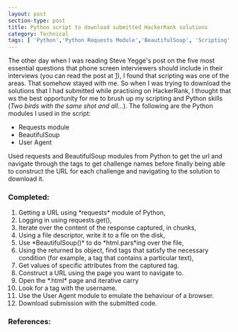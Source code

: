 ```yaml
---
layout: post
section-type: post
title: Python script to download submitted HackerRank solutions
category: Technical
tags: [ 'Python','Python Requests Module','BeautifulSoup', 'Scripting' ]
---
```


The other day when I was reading Steve Yegge's post on the five most essential questions that phone screen interviewers should include in their interviews (you can read the post at [1]), I found that scripting was one of the areas. That somehow stayed with me. So when I was trying to download the solutions that I had submitted while practising on HackerRank, I thought that ws the best opportunity for me to brush up my scripting and Python skills (*Two birds with the same shot and all...*). The following are the Python modules I used in the script: 

* Requests module </li>
* BeautifulSoup </li>
* User Agent </li>

Used requests and BeautifulSoup modules from Python to get the url and navigate through the tags to get challenge names before finally being able to construct the URL for each challenge and navigating to the solution to download it.

### Completed: 

<div style="text-align: left">
<ol>
<li> Getting a URL using *requests* module of Python,</li>
<li> Logging in using requests.get(),</li>
<li> Iterate over the content of the response captured, in chunks,</li>
<li> Using a file descriptor, write it to a file on the disk,</li>
<li> Use *BeautifulSoup()* to do *html.pars*ing over the file,</li>
<li> Using the returned bs object, find tags that satisfy the necessary condition (for example, a tag that contains a particular text),</li>
<li> Get values of specific attributes from the captured tag.</li>
<li> Construct a URL using the page you want to navigate to. </li>
<li> Open the *.html* page and iterative carry </li>
<li> Look for a tag with the username.</li>
<li> Use the User Agent module to emulate the behaviour of a browser.</li>
<li> Download submission with the submitted code.</li>
</ol>
</div>

### References: 

[1]: https://sites.google.com/site/steveyegge2/five-essential-phone-screen-questions

